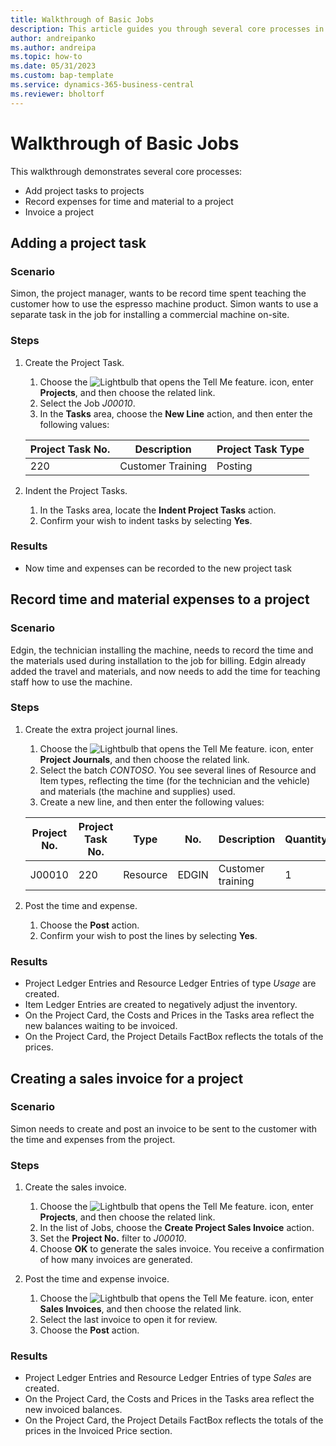 ```yaml
---
title: Walkthrough of Basic Jobs
description: This article guides you through several core processes in project management.
author: andreipanko
ms.author: andreipa
ms.topic: how-to
ms.date: 05/31/2023
ms.custom: bap-template
ms.service: dynamics-365-business-central
ms.reviewer: bholtorf
---
```

# Walkthrough of Basic Jobs

This walkthrough demonstrates several core processes:

- Add project tasks to projects
- Record expenses for time and material to a project
- Invoice a project

## Adding a project task

### Scenario  

Simon, the project manager, wants to be record time spent teaching the customer how to use the espresso machine product. Simon wants to use a separate task in the job for installing a commercial machine on-site.

### Steps

1. Create the Project Task.

    1. Choose the ![Lightbulb that opens the Tell Me feature.](../../media/ui-search/search_small.png "Tell me what you want to do") icon, enter **Projects**, and then choose the related link.  
    2. Select the Job *J00010*.
    3. In the **Tasks** area, choose the **New Line** action, and then enter the following values:
 
    |Project Task No.|Description|Project Task Type|
    |------------|-----------|-------------|  
    |220|Customer Training|Posting|

2. Indent the Project Tasks.
   1. In the Tasks area, locate the **Indent Project Tasks** action.
   2. Confirm your wish to indent tasks by selecting **Yes**.

### Results

 - Now time and expenses can be recorded to the new project task

## Record time and material expenses to a project

### Scenario  

Edgin, the technician installing the machine, needs to record the time and the materials used during installation to the job for billing. Edgin already added the travel and materials, and now needs to add the time for teaching staff how to use the machine.

### Steps

1. Create the extra project journal lines.

    1. Choose the ![Lightbulb that opens the Tell Me feature.](../../media/ui-search/search_small.png "Tell me what you want to do") icon, enter **Project Journals**, and then choose the related link.  
    2. Select the batch *CONTOSO*. You see several lines of Resource and Item types, reflecting the time (for the technician and the vehicle) and materials (the machine and supplies) used.
    3. Create a new line, and then enter the following values:
 
    |Project No.|Project Task No.|Type|No.|Description|Quantity|
    |-------|------------|----|---|-----------|--------|  
    |J00010|220|Resource|EDGIN|Customer training|1|

2. Post the time and expense.
   1. Choose the **Post** action.
   2. Confirm your wish to post the lines by selecting **Yes**.

### Results

- Project Ledger Entries and Resource Ledger Entries of type *Usage* are created.
- Item Ledger Entries are created to negatively adjust the inventory.
- On the Project Card, the Costs and Prices in the Tasks area reflect the new balances waiting to be invoiced.
- On the Project Card, the Project Details FactBox reflects the totals of the prices.

## Creating a sales invoice for a project

### Scenario  

Simon needs to create and post an invoice to be sent to the customer with the time and expenses from the project.

### Steps

1. Create the sales invoice.

    1. Choose the ![Lightbulb that opens the Tell Me feature.](../../media/ui-search/search_small.png "Tell me what you want to do") icon, enter **Projects**, and then choose the related link.  
    2. In the list of Jobs, choose the **Create Project Sales Invoice** action.
    3. Set the **Project No.** filter to *J00010*.
    4. Choose **OK** to generate the sales invoice. You receive a confirmation of how many invoices are generated.

2. Post the time and expense invoice.

   1. Choose the ![Lightbulb that opens the Tell Me feature.](../../media/ui-search/search_small.png "Tell me what you want to do") icon, enter **Sales Invoices**, and then choose the related link.  
   2. Select the last invoice to open it for review.
   3. Choose the **Post** action.

### Results

- Project Ledger Entries and Resource Ledger Entries of type *Sales* are created.
- On the Project Card, the Costs and Prices in the Tasks area reflect the new invoiced balances.
- On the Project Card, the Project Details FactBox reflects the totals of the prices in the Invoiced Price section.
